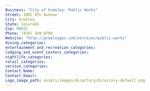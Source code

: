 ```yaml
---
Business: "City of Greeley: Public Works"
Street: 1001 9th Avenue
City: Greeley
State: Colorado
Zip: 80631
Phone: (970) 350-9780
Website: "http://greeleygov.com/services/public-works"
dining_categories: 
entertainment_and_recreation_categories: 
lodging_and_event_centers_categories: 
nightlife_categories: 
retail_categories: 
service_categories: 
Contact_Name: 
Contact_Email: 
Logo_image_path: assets/images/directory/directory-default.png
---
```

